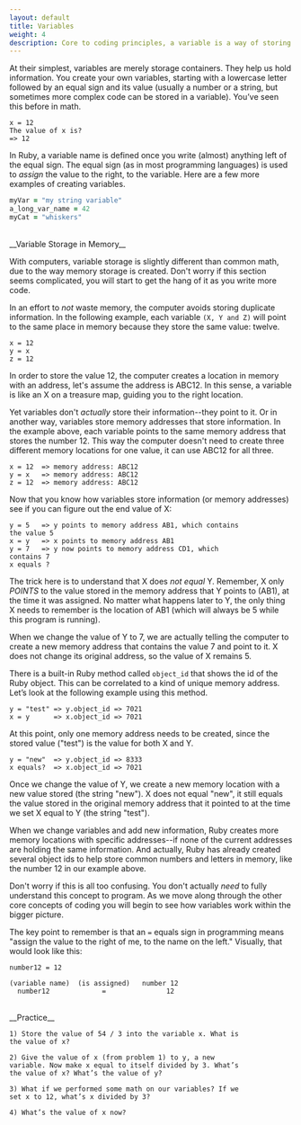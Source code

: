 ```yaml
---
layout: default
title: Variables
weight: 4
description: Core to coding principles, a variable is a way of storing data that is sent and received by the methods we write in our software. When we compute something, and have a result, we usually store that in a variable.
---
```


At their simplest, variables are merely storage containers. They help us hold information. You create your own variables, starting with a lowercase letter followed by an equal sign and its value (usually a number or a string, but sometimes more complex code can be stored in a variable). You’ve seen this before in math.

```
x = 12
The value of x is?
=> 12
```

In Ruby, a variable name is defined once you write (almost) anything left of the equal sign. The equal sign (as in most programming languages) is used to _assign_ the value to the right, to the variable. Here are a few more examples of creating variables.

```ruby
myVar = "my string variable"
a_long_var_name = 42
myCat = "whiskers"
```

<br />
__Variable Storage in Memory__

With computers, variable storage is slightly different than common math, due to the way memory storage is created. Don't worry if this section seems complicated, you will start to get the hang of it as you write more code.

In an effort to _not_ waste memory, the computer avoids storing duplicate information. In the following example, each variable `(X, Y and Z)` will point to the same place in memory because they store the same value: twelve.

```
x = 12
y = x
z = 12
```

In order to store the value 12, the computer creates a location in memory with an address, let's assume the address is ABC12. In this sense, a variable is like an X on a treasure map, guiding you to the right location.

Yet variables don't _actually_ store their information--they point to it. Or in another way, variables store memory addresses that store information. In the example above, each variable points to the same memory address that stores the number 12. This way the computer doesn't need to create three different memory locations for one value, it can use ABC12 for all three.

```
x = 12  => memory address: ABC12
y = x   => memory address: ABC12
z = 12  => memory address: ABC12
```

Now that you know how variables store information (or memory addresses) see if you can figure out the end value of X:

```
y = 5   => y points to memory address AB1, which contains
the value 5
x = y   => x points to memory address AB1
y = 7   => y now points to memory address CD1, which
contains 7
x equals ?
```

The trick here is to understand that X does _not equal_ Y. Remember, X only _POINTS_ to the value stored in the memory address that Y points to (AB1), at the time it was assigned. No matter what happens later to Y, the only thing X needs to remember is the location of AB1 (which will always be 5 while this program is running).

When we change the value of Y to 7, we are actually telling the computer to create a new memory address that contains the value 7 and point to it. X does not change its original address, so the value of X remains 5.

There is a built-in Ruby method called `object_id` that shows the id of the Ruby object. This can be correlated to a kind of unique memory address. Let’s look at the following example using this method.

```
y = "test" => y.object_id => 7021
x = y      => x.object_id => 7021
```

At this point, only one memory address needs to be created, since the stored value ("test") is the value for both X and Y.

```
y = "new"  => y.object_id => 8333
x equals?  => x.object_id => 7021
```

Once we change the value of Y, we create a new memory location with a new value stored (the string "new"). X does not equal "new", it still equals the value stored in the original memory address that it pointed to at the time we set X equal to Y (the string "test").

When we change variables and add new information, Ruby creates more memory locations with specific addresses--if none of the current addresses are holding the same information. And actually, Ruby has already created several object ids to help store common numbers and letters in memory, like the number 12 in our example above.

Don't worry if this is all too confusing. You don't actually _need_ to fully understand this concept to program. As we move along through the other core concepts of coding you will begin to see how variables work within the bigger picture.

The key point to remember is that an `=` equals sign in programming means "assign the value to the right of me, to the name on the left." Visually, that would look like this:

```
number12 = 12

(variable name)  (is assigned)   number 12
  number12             =               12

```

<br />
__Practice__

```
1) Store the value of 54 / 3 into the variable x. What is
the value of x?

2) Give the value of x (from problem 1) to y, a new
variable. Now make x equal to itself divided by 3. What’s
the value of x? What’s the value of y?

3) What if we performed some math on our variables? If we
set x to 12, what’s x divided by 3?

4) What’s the value of x now?
```